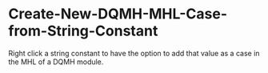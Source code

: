 # Create-New-DQMH-MHL-Case-from-String-Constant
Right click a string constant to have the option to add that value as a case in the MHL of a DQMH module.
